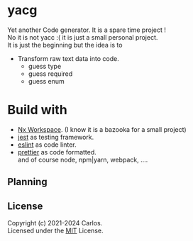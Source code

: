 # yacg
Yet another Code generator. It is a spare time project !    
No it is not yacc :( it is just a small personal project.  
It is just the beginning but the idea is to
- Transform raw text data into code.
  - guess type
  - guess required
  - guess enum

# Build with
- [Nx Workspace](https://nx.dev). (I know it is a bazooka for a small project)
- [jest](https://jestjs.io/) as testing framework.
- [eslint](https://eslint.org/) as code linter.
- [prettier](https://prettier.io/) as code formatted.    
  and of course node, npm|yarn, webpack, ....

## Planning


## License
Copyright (c) 2021-2024 Carlos.<br>
Licensed under the [MIT](https://opensource.org/licenses/MIT) License.
